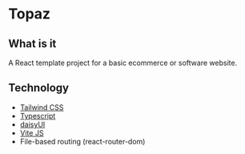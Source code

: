 # Topaz

## What is it

A React template project for a basic ecommerce or software website.

## Technology

-   [Tailwind CSS](https://tailwindcss.com)
-   [Typescript](https://www.typescriptlang.org/)
-   [daisyUI](https://daisyui.com)
-   [Vite JS](https://vitejs.dev)
-   File-based routing (react-router-dom)
